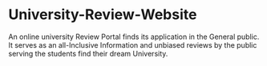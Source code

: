 # University-Review-Website
An online university Review Portal finds its application in the General public. It serves as an all-Inclusive Information and unbiased reviews by the public serving the students find their dream University.
